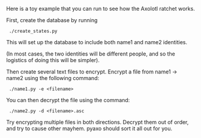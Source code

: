 Here is a toy example that you can run to see how the Axolotl ratchet works.

First, create the database by running

     ./create_states.py

This will set up the
database to include both name1 and name2 identities.

(In most cases, the two identities will be different people, and so the logistics
of doing this will be simpler).

Then create several text files to encrypt.  Encrypt a file from name1 -> name2
using the following command:

     ./name1.py -e <filename>

You can then decrypt the file using the command:

     ./name2.py -d <filename>.asc

Try encrypting multiple files in both directions. Decrypt them out of order, and try
to cause other mayhem. pyaxo should sort it all out for you.
